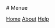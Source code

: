 <link href="markdown.css" rel="stylesheet"></link>
# Menue  

[Home](home.md)
[About](about.md)
[Help](hlp.md)
